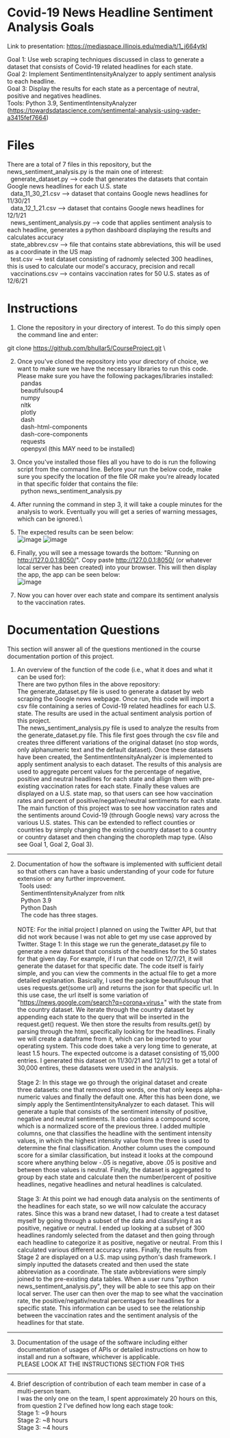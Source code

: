 # Covid-19 News Headline Sentiment Analysis Goals

Link to presentation: https://mediaspace.illinois.edu/media/t/1_j664ytkl

Goal 1: Use web scraping techniques discussed in class to generate a dataset that consists of Covid-19 related headlines for each state. \
Goal 2: Implement SentimentIntensityAnalyzer to apply sentiment analysis to each headline. \
Goal 3: Display the results for each state as a percentage of neutral, positive and negatives headlines. \
Tools: Python 3.9, SentimentIntensityAnalyzer (https://towardsdatascience.com/sentimental-analysis-using-vader-a3415fef7664)

# Files

There are a total of 7 files in this repository, but the news_sentiment_analysis.py is the main one of interest:  <br/>
  &nbsp; generate_dataset.py --> code that generates the datasets that contain Google news headlines for each U.S. state<br/>
  &nbsp; data_11_30_21.csv  --> dataset that contains Google news headlines for 11/30/21  <br/>
  &nbsp; data_12_1_21.csv --> dataset that contains Google news headlines for 12/1/21  <br/>
  &nbsp; news_sentiment_analysis.py --> code that applies sentiment analysis to each headline, generates a python dashboard displaying the results and calculates accuracy <br/>
  &nbsp; state_abbrev.csv --> file that contains state abbreviations, this will be used as a coordinate in the US map   <br/>
  &nbsp; test.csv --> test dataset consisting of radnomly selected 300 headlines, this is used to calculate our model's accuracy, precision and recall  <br/>
  &nbsp; vaccinations.csv --> contains vaccination rates for 50 U.S. states as of 12/6/21 <br/>
  
# Instructions 

1. Clone the repository in your directory of interest. To do this simply open the command line and enter:

 git clone https://github.com/bhullar5/CourseProject.git \
 
2. Once you've cloned the repository into your directory of choice, we want to make sure we have the necessary libraries to run this code. Please make sure you have the following packages/libraries installed:\
&nbsp; pandas\
&nbsp; beautifulsoup4\
&nbsp; numpy\
&nbsp; nltk\
&nbsp; plotly\
&nbsp; dash  \
&nbsp; dash-html-components\
&nbsp; dash-core-components\
&nbsp; requests\
&nbsp; openpyxl (this MAY need to be installed)

3. Once you've installed those files all you have to do is run the following script from the command line. Before your run the below code, make sure you specify the location of the file OR make you're already located in that specific folder that contains the file: \
&nbsp; python news_sentiment_analysis.py

4. After running the command in step 3, it will take a couple minutes for the analysis to work. Eventually you will get a series of warning messages, which can be ignored.\
 
5. The expected results can be seen below:\
![image](https://user-images.githubusercontent.com/90154703/145348477-6f299136-7864-4be7-b448-51e55e31df96.png)
![image](https://user-images.githubusercontent.com/90154703/145350541-175ef2a0-4d0b-463c-910e-19103788136d.png)

6. Finally, you will see a message towards the bottom: "Running on http://127.0.0.1:8050/". Copy paste http://127.0.0.1:8050/ (or whatever local server has been created) into your browser. This will then display the app, the app can be seen below:\
![image](https://user-images.githubusercontent.com/90154703/145350692-904e9969-6832-4adb-a45e-1ad30c4dc578.png)

7. Now you can hover over each state and compare its sentiment analysis to the vaccination rates. 

# Documentation Questions

This section will answer all of the questions mentioned in the course documentation portion of this project.

1) An overview of the function of the code (i.e., what it does and what it can be used for):\
There are two python files in the above repository:\
The generate_dataset.py file is used to generate a dataset by web scraping the Google news webpage. Once run, this code will import a csv file containing a series of Covid-19 related headlines for each U.S. state. The results are used in the actual sentiment analysis portion of this project. \
The news_sentiment_analysis.py file is used to analyze the results from the generate_dataset.py file. This file first goes through the csv file and creates three different variations of the original dataset (no stop words, only alphanumeric text and the default dataset). Once these datasets have been created, the SentimentIntensityAnalyzer is implemented to apply sentiment analysis to each dataset. The results of this analysis are used to aggregate percent values for the percentage of negative, positive and neutral headlines for each state and allign them with pre-existing vaccination rates for each state. Finally these values are displayed on a U.S. state map, so that users can see how vaccination rates and percent of positive/negative/neutral sentiments for each state. \
The main function of this project was to see how vaccination rates and the sentiments around Covid-19 (through Google news) vary across the various U.S. states. This can be extended to reflect counties or countries by simply changing the existing country dataset to a country or country dataset and then changing the choropleth map type. (Also see Goal 1, Goal 2, Goal 3).
----
2) Documentation of how the software is implemented with sufficient detail so that others can have a basic understanding of your code for future extension or any further improvement. \
&nbsp;Tools used: \
&nbsp;&nbsp;SentimentIntensityAnalyzer from nltk\
&nbsp;&nbsp;Python 3.9\
&nbsp;&nbsp;Python Dash\
&nbsp;&nbsp;The code has three stages.\
 \
NOTE: For the initial project I planned on using the Twitter API, but that did not work because I was not able to get my use case approved by Twitter. 
Stage 1: In this stage we run the generate_dataset.py file to generate a new dataset that consists of the headlines for the 50 states for that given day. For example, if I run that code on 12/7/21, it will generate the dataset for that specific date. The code itself is fairly simple, and you can view the comments in the actual file to get a more detailed explanation. Basically, I used the package beautifulsoup that uses requests.get(some url) and returns the json for that specific url. In this use case, the url itself is some variation of "https://news.google.com/search?q=corona+virus+" with the state from the country dataset. We iterate through the country dataset by appending each state to the query that will be inserted in the request.get() request. We then store the results from results.get() by parsing through the html, specifically looking for the headlines. Finally we will create a dataframe from it, which can be imported to your operating system. This code does take a very long time to generate, at least 1.5 hours. The expected outcome is a dataset consisting of 15,000 entries. I generated this dataset on 11/30/21 and 12/1/21 to get a total of 30,000 entires, these datasets were used in the analysis. \
 \
Stage 2: In this stage we go through the original dataset and create three datasets: one that removed stop words, one that only keeps alpha-numeric values and finally the default one. After this has been done, we simply apply the SentimentIntensityAnalyzer to each dataset. This will generate a tuple that consists of the sentiment intensity of positive, negative and neutral sentiments. It also contains a compound score, which is a normalized score of the previous three. I added multiple columns, one that classifies the headline with the sentiment intensity values, in which the highest intensity value from the three is used to determine the final classification. Another column uses the compound score for a similar classification, but instead it looks at the compound score where anything below -.05 is negative, above .05 is positive and between those values is neutral. Finally, the dataset is aggregated to group by each state and calculate then the number/percent of positive headlines, negative headlines and netural headlines is calculated. \
 \
Stage 3: At this point we had enough data analysis on the sentiments of the headlines for each state, so we will now calculate the accuracy rates. Since this was a brand new dataset, I had to create a test dataset myself by going through a subset of the data and classifying it as positive, negative or neutral. I ended up looking at a subset of 300 headlines randomly selected from the dataset and then going through each headline to categorize it as positive, negative or neutral. From this I calculated various different accuracy rates. Finally, the results from Stage 2 are displayed on a U.S. map using python's dash framework. I simply inputted the datasets created and then used the state abbreviation as a coordinate. The state avbbreviations were simply joined to the pre-existing data tables. When a user runs "python news_sentiment_analysis.py", they will be able to see this app on their local server. The user can then over the map to see what the vaccination rate, the positive/negativ/neutral percentages for headlines for a specific state. This information can be used to see the relationship between the vaccination rates and the sentiment analysis of the headlines for that state.

----
3) Documentation of the usage of the software including either documentation of usages of APIs or detailed instructions on how to install and run a software, whichever is applicable.\
PLEASE LOOK AT THE INSTRUCTIONS SECTION FOR THIS
----
4) Brief description of contribution of each team member in case of a multi-person team.\
I was the only one on the team, I spent approximately 20 hours on this, from question 2 I've defined how long each stage took:\
Stage 1: ~9 hours\
Stage 2: ~8 hours\
Stage 3: ~4 hours
